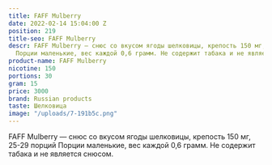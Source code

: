 ```yaml
---
title: FAFF Mulberry
date: 2022-02-14 15:04:00 Z
position: 219
title-seo: FAFF Mulberry
descr: FAFF Mulberry — снюс со вкусом ягоды шелковицы, крепость 150 мг, 25-29 порций
  Порции маленькие, вес каждой 0,6 грамм. Не содержит табака и не является снюсом.
product-name: FAFF Mulberry
nicotine: 150
portions: 30
gram: 15
price: 3000
brand: Russian products
taste: Шелковица
image: "/uploads/7-191b5c.png"
---
```


FAFF Mulberry — снюс со вкусом ягоды шелковицы, крепость 150 мг, 25-29 порций Порции маленькие, вес каждой 0,6 грамм. Не содержит табака и не является снюсом.